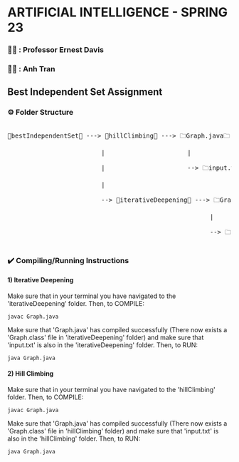# ARTIFICIAL INTELLIGENCE - SPRING 23
              
### 👨‍🏫 : Professor Ernest Davis                     
### 👨‍🎓 : Anh Tran 
                  
## Best Independent Set Assignment
               
### ⚙️ Folder Structure
<pre align="left">             
📁bestIndependentSet📁 ---> 📁hillClimbing📁 ---> 🗀Graph.java🗀      <br>
                         |                      |                       <br>
                         |                      --> 🗀input.txt🗀       <br>
                         |                                              <br>
                         --> 📁iterativeDeepening📁 ---> 🗀Graph.java🗀<br>
                                                      |                 <br>
                                                      --> 🗀input.txt🗀 <br>
</pre>   
         
                
### ✔️ Compiling/Running Instructions                   

####    1)   Iterative Deepening                    

                
Make sure that in your terminal you have navigated to the 'iterativeDeepening' folder. Then, to COMPILE:
                  
                
```
javac Graph.java
```
                    
                  
Make sure that 'Graph.java' has compiled successfully (There now exists a 'Graph.class' file in 'iterativeDeepening' folder) and make sure that 'input.txt' is also in the 'iterativeDeepening' folder. Then, to RUN:
                   
                       
```
java Graph.java
```
                        
####    2)   Hill Climbing                    

               
Make sure that in your terminal you have navigated to the 'hillClimbing' folder. Then, to COMPILE:
                
                
```
javac Graph.java
```
                    
              
Make sure that 'Graph.java' has compiled successfully (There now exists a 'Graph.class' file in 'hillClimbing' folder) and make sure that 'input.txt' is also in the 'hillClimbing' folder. Then, to RUN:
                     
                       
```
java Graph.java
```          
